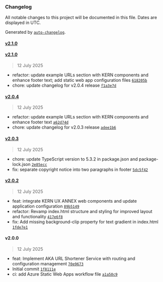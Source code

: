 ### Changelog

All notable changes to this project will be documented in this file. Dates are displayed in UTC.

Generated by [`auto-changelog`](https://github.com/CookPete/auto-changelog).

#### [v2.1.0](https://github.com/AxelWol/aka-service/compare/v2.1.0...v2.1.0)

#### [v2.1.0](https://github.com/AxelWol/aka-service/compare/v2.0.4...v2.1.0)

> 12 July 2025

- refactor: update example URLs section with KERN components and enhance footer text; add static web app configuration files [`618205b`](https://github.com/AxelWol/aka-service/commit/618205bd0aa32e73b62a1bf4cd35b43655ff725a)
- chore: update changelog for v2.0.4 release [`f1a3e7d`](https://github.com/AxelWol/aka-service/commit/f1a3e7df1cb99fa7ce3bcbaffb98f1a5f24480e8)

#### [v2.0.4](https://github.com/AxelWol/aka-service/compare/v2.0.3...v2.0.4)

> 12 July 2025

- refactor: update example URLs section with KERN components and enhance footer text [`a62d74d`](https://github.com/AxelWol/aka-service/commit/a62d74d7f33bfb0f1daca97202bd1d7405688590)
- chore: update changelog for v2.0.3 release [`adee1b6`](https://github.com/AxelWol/aka-service/commit/adee1b6557714fd7be7ac78c37ecef257acdf75a)

#### [v2.0.3](https://github.com/AxelWol/aka-service/compare/v2.0.2...v2.0.3)

> 12 July 2025

- chore: update TypeScript version to 5.3.2 in package.json and package-lock.json [`2e85ecc`](https://github.com/AxelWol/aka-service/commit/2e85ecce7a4fd8a3096fe0a26af7ee2b151576a5)
- fix: separate copyright notice into two paragraphs in footer [`5dc5f42`](https://github.com/AxelWol/aka-service/commit/5dc5f42b5312163670559d022dcc701cd5731faf)

#### [v2.0.2](https://github.com/AxelWol/aka-service/compare/v2.0.0...v2.0.2)

> 12 July 2025

- feat: integrate KERN UX ANNEX web components and update application configuration [`89b5149`](https://github.com/AxelWol/aka-service/commit/89b51494dec0b3e3951897c803883e1465fba5c7)
- refactor: Revamp index.html structure and styling for improved layout and functionality [`417e6f8`](https://github.com/AxelWol/aka-service/commit/417e6f8af5cb41bedb91bd8e9cc03e116888f955)
- fix: Add missing background-clip property for text gradient in index.html [`1fde7e1`](https://github.com/AxelWol/aka-service/commit/1fde7e11cd37589c44080c03128d9f3f35b6e452)

#### v2.0.0

> 12 July 2025

- feat: Implement AKA URL Shortener Service with routing and configuration management [`70e9673`](https://github.com/AxelWol/aka-service/commit/70e967325a2edf0d7730e2107f05f1743d14acaa)
- Initial commit [`1f8111e`](https://github.com/AxelWol/aka-service/commit/1f8111edef745c2b5c12354e87ffd31ff0e9c56f)
- ci: add Azure Static Web Apps workflow file [`a1a50c9`](https://github.com/AxelWol/aka-service/commit/a1a50c94a057aa74803dc2df03ce4cf506154b11)
